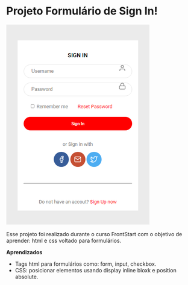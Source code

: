 # Projeto Formulário de Sign In!
![enter image description here](https://github.com/brunahirano/exemploformulariofrontstart/blob/main/singinform/assets/form.png?raw=true)


Esse projeto foi realizado durante o curso FrontStart com o objetivo de aprender: html e css voltado para formulários.

**Aprendizados**

 - Tags html para formulários como: form, input, checkbox.
 - CSS: posicionar elementos usando display inline bloxk e position absolute.
